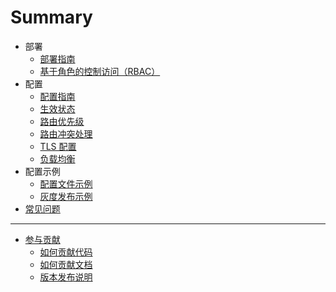 # Summary

[comment]: <> "For user"
* 部署
    * [部署指南](deployment.md)
    * [基于角色的控制访问（RBAC）](rbac.md)
* 配置
    * [配置指南](ingress/basic.md)
    * [生效状态](ingress/validate-state.md)
    * [路由优先级](ingress/priority.md)
    * [路由冲突处理](ingress/conflict.md)
    * [TLS 配置](ingress/tls.md)
    * [负载均衡](ingress/load-balance.md)
* 配置示例
    * [配置文件示例](example/example.md)
    * [灰度发布示例](example/canary-release.md)
* [常见问题](FAQ/FAQ.md)
---

[comment]: <> "For developer"
* [参与贡献](contribute/how-to-contribute.md)
    * [如何贡献代码](contribute/contribute-codes.md)
    * [如何贡献文档](contribute/contribute-documents.md)
    * [版本发布说明](https://www.bfe-networks.net/zh_cn/development/release_regulation/)


